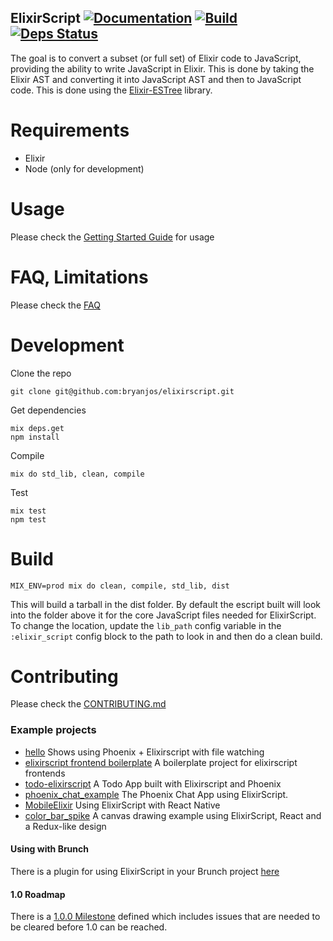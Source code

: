 ## ElixirScript [![Documentation](https://img.shields.io/badge/docs-hexpm-blue.svg)](http://hexdocs.pm/elixir_script/) [![Build](https://travis-ci.org/bryanjos/elixirscript.svg?branch=master)](https://travis-ci.org/bryanjos/elixirscript) [![Deps Status](https://beta.hexfaktor.org/badge/all/github/bryanjos/elixirscript.svg)](https://beta.hexfaktor.org/github/bryanjos/elixirscript)

The goal is to convert a subset (or full set) of Elixir code to JavaScript, providing the ability to write JavaScript in Elixir. This is done by taking the Elixir AST and converting it into JavaScript AST and then to JavaScript code. This is done using the [Elixir-ESTree](https://github.com/bryanjos/elixir-estree) library.

Requirements
===========
* Elixir
* Node (only for development)

Usage
========

Please check the [Getting Started Guide](GettingStarted.md) for usage


FAQ, Limitations
========

Please check the [FAQ](FAQ.md)


Development
===========

Clone the repo

    git clone git@github.com:bryanjos/elixirscript.git

Get dependencies

    mix deps.get
    npm install

Compile

    mix do std_lib, clean, compile

Test

    mix test
    npm test


Build
=============
    MIX_ENV=prod mix do clean, compile, std_lib, dist

This will build a tarball in the dist folder.
By default the escript built will look into the folder above it for the
core JavaScript files needed for ElixirScript. To change the location,
update the `lib_path` config variable in the `:elixir_script` config block
to the path to look in and then do a clean build.

Contributing
========

Please check the [CONTRIBUTING.md](CONTRIBUTING.md)


### Example projects
* [hello](https://github.com/bryanjos/hello) Shows using Phoenix + Elixirscript with file watching
* [elixirscript frontend boilerplate](https://github.com/bryanjos/elixirscript-project-boilerplate) A boilerplate project for elixirscript frontends
* [todo-elixirscript](https://github.com/bryanjos/todo-elixirscript) A Todo App built with Elixirscript and Phoenix
* [phoenix_chat_example](https://github.com/bryanjos/phoenix_chat_example) The Phoenix Chat App using ElixirScript.
* [MobileElixir](https://github.com/bryanjos/MobileElixir) Using ElixirScript with React Native
* [color_bar_spike](https://github.com/bryanjos/color_bar_spike) A canvas drawing example using ElixirScript, React and a Redux-like design

#### Using with Brunch
There is a plugin for using ElixirScript in your Brunch project
[here](https://www.npmjs.com/package/elixirscript-brunch)

#### 1.0 Roadmap
There is a [1.0.0 Milestone](https://github.com/bryanjos/elixirscript/milestones/1.0.0) defined which includes issues that are needed to be cleared before 1.0 can be reached.
